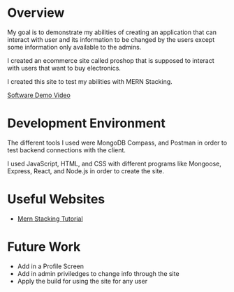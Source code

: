 # Overview

My goal is to demonstrate my abilities of creating an application that can interact with user and its information to be changed by the users except some information only available to the admins.

I created an ecommerce site called proshop that is supposed to interact with users that want to buy electronics.

I created this site to test my abilities with MERN Stacking.

[Software Demo Video](https://youtu.be/44EZ-n4_g_Q)

# Development Environment

The different tools I used were MongoDB Compass, and Postman in order to test backend connections with the client.

I used JavaScript, HTML, and CSS with different programs like Mongoose, Express, React, and Node.js in order to create the site.

# Useful Websites

- [Mern Stacking Tutorial](https://www.udemy.com/course/mern-ecommerce/learn/lecture/38105894#overview)

# Future Work

- Add in a Profile Screen
- Add in admin priviledges to change info through the site
- Apply the build for using the site for any user